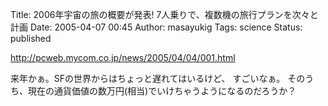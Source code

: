 Title: 2006年宇宙の旅の概要が発表! 7人乗りで、複数機の旅行プランを次々と計画
Date: 2005-04-07 00:45
Author: masayukig
Tags: science
Status: published

<http://pcweb.mycom.co.jp/news/2005/04/04/001.html>

来年かぁ。SFの世界からはちょっと遅れてはいるけど、
すごいなぁ。
そのうち、現在の通貨価値の数万円(相当)でいけちゃうようになるのだろうか？
